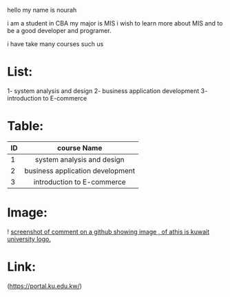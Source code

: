 hello my name is nourah 

i am a student in CBA my major is MIS i wish to learn more about MIS and to be a good developer and programer.

i have take many courses such us
# List:

1- system analysis and design 
2- business application development 
3- introduction to E-commerce 


# Table:

| ID        | course Name  |
|-----------|:------------:|
| 1 |  system analysis and design  |
| 2 | business application development |
| 3 | introduction to E-commerce  |

# Image: 

! [ screenshot of comment on a github showing image , of athis is kuwait university logo. ](image.png)

# Link:

(https://portal.ku.edu.kw/)




